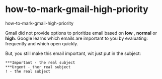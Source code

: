 # how-to-mark-gmail-high-priority
how-to-mark-gmail-high-priority
 
Gmail did not provide options to prioritize email based on **low** , **normal** or **high**. Google learns which emails are important to you by evaluating: frequently and which open quickly.

But, you still make this email important, wit just put in the subject:
```
***Important - the real subject
***Urgent - ther real subject
! - the real subject
```

